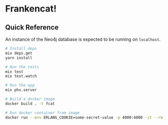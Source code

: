 # Frankencat!

## Quick Reference

An instance of the Neo4j database is expected to be running on `localhost`.

```sh
# Install deps
mix deps.get
yarn install

# Run the tests
mix test
mix test.watch

# Run the app
mix phx.server

# Build a docker image
docker build . -t fcat

# Run docker container from image
docker run --env ERLANG_COOKIE=some-secret-value -p 4000:4000 -it --rm fcat
```
